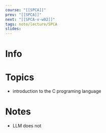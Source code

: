 ```yaml
---
course: "[[SPCA]]"
prev: "[[SPCA]]"
next: "[[SPCA-v-w02]]"
tags: note/lecture/SPCA
slides:
---
```



# Info


# Topics
- introduction to the C programing language


# Notes
- LLM does not 
